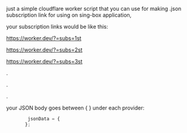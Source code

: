 just a simple cloudflare worker script that you can use for making .json subscription link for using on sing-box application,

your subscription links would be like this:

https://worker.dev/?=subs=1st

https://worker.dev/?=subs=2st

https://worker.dev/?=subs=3st

.

.

.

your JSON body goes between {   } under each provider:
```js
        jsonData = {
       };
```
